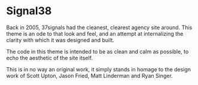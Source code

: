 # Signal38
Back in 2005, 37signals had the cleanest, clearest agency site around. This theme is an ode to that look and feel, and an attempt at internalizing the clarity with which it was designed and built.

The code in this theme is intended to be as clean and calm as possible, to echo the aesthetic of the site itself.

This is in no way an original work, it simply stands in homage to the design work of Scott Upton, Jason Fried, Matt Linderman and Ryan Singer.
